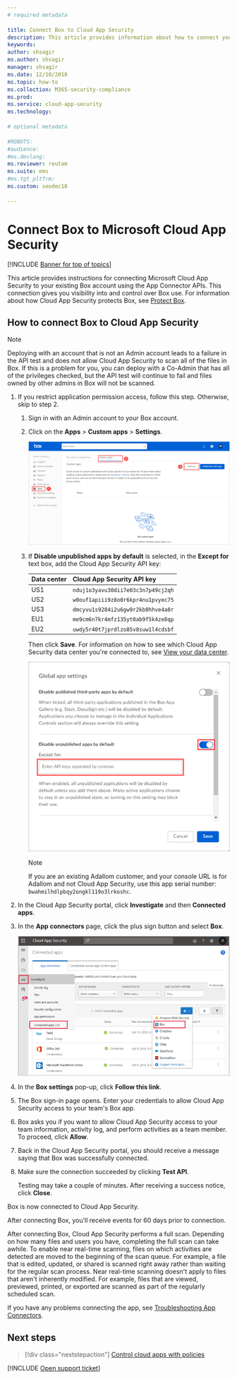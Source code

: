 ```yaml
---
# required metadata

title: Connect Box to Cloud App Security
description: This article provides information about how to connect your Box app to Cloud App Security using the API connector for visibility and control over use.
keywords:
author: shsagir
ms.author: shsagir
manager: shsagir
ms.date: 12/10/2018
ms.topic: how-to
ms.collection: M365-security-compliance
ms.prod:
ms.service: cloud-app-security
ms.technology:

# optional metadata

#ROBOTS:
#audience:
#ms.devlang:
ms.reviewer: reutam
ms.suite: ems
#ms.tgt_pltfrm:
ms.custom: seodec18

---
```

# Connect Box to Microsoft Cloud App Security

[!INCLUDE [Banner for top of topics](includes/banner.md)]

This article provides instructions for connecting Microsoft Cloud App Security to your existing Box account using the App Connector APIs. This connection gives you visibility into and control over Box use. For information about how Cloud App Security protects Box, see [Protect Box](protect-box.md).

## How to connect Box to Cloud App Security

> [!NOTE]
> Deploying with an account that is not an Admin account leads to a failure in the API test and does not allow Cloud App Security to scan all of the files in Box. If this is a problem for you, you can deploy with a Co-Admin that has all of the privileges checked, but the API test will continue to fail and files owned by other admins in Box will not be scanned.

1. If you restrict application permission access, follow this step. Otherwise, skip to step 2.

    1. Sign in with an Admin account to your Box account.
    1. Click on the **Apps** > **Custom apps** > **Settings**.

         ![box apps](media/box-apps.png "box apps")

    1. If **Disable unpublished apps by default** is selected, in the **Except for** text box, add the Cloud App Security API key:

         |Data center|Cloud App Security API key|
         |----|----|
         |US1|`nduj1o3yavu30dii7e03c3n7p49cj2qh`|
         |US2|`w0ouf1apiii9z8o0r6kpr4nu1pvyec75`|
         |US3|`dmcyvu1s9284i2u6gw9r2kb0hhve4a0r`|
         |EU1|`me9cm6n7kr4mfz135yt0ab9f5k4ze8qp`|
         |EU2|`uwdy5r40t7jprdlzo85v8suw1l4cdsbf`|

        Then click **Save**. For information on how to see which Cloud App Security data center you're connected to, see [View your data center](network-requirements.md#view-your-data-center).

        ![box settings except for](media/box-settings-except-for.png)

        > [!NOTE]
        > If you are an existing Adallom customer, and your console URL is for Adallom and not Cloud App Security, use this app serial number: `bwahmilhdlpbqy2ongkl119o3lrkoshc`.

2. In the Cloud App Security portal, click **Investigate** and then **Connected apps**.

3. In the **App connectors** page, click the plus sign button and select **Box**.

    ![connect box](media/connect-box.png "connect box")

4. In the **Box settings** pop-up, click **Follow this link**.

5. The Box sign-in page opens. Enter your credentials to allow Cloud App Security access to your team's Box app.

6. Box asks you if you want to allow Cloud App Security access to your team information, activity log, and perform activities as a team member. To proceed, click **Allow**.

7. Back in the Cloud App Security portal, you should receive a message saying that Box was successfully connected.

8. Make sure the connection succeeded by clicking **Test API**.

    Testing may take a couple of minutes. After receiving a success notice, click **Close**.

Box is now connected to Cloud App Security.

After connecting Box, you'll receive events for 60 days prior to connection.

After connecting Box, Cloud App Security performs a full scan. Depending on how many files and users you have, completing the full scan can take awhile. To enable near real-time scanning, files on which activities are detected are moved to the beginning of the scan queue. For example, a file that is edited, updated, or shared is scanned right away rather than waiting for the regular scan process. Near real-time scanning doesn't apply to files that aren't inherently modified. For example, files that are viewed, previewed, printed, or exported are scanned as part of the regularly scheduled scan.

If you have any problems connecting the app, see [Troubleshooting App Connectors](troubleshooting-api-connectors-using-error-messages.md).

## Next steps

> [!div class="nextstepaction"]
> [Control cloud apps with policies](control-cloud-apps-with-policies.md)

[!INCLUDE [Open support ticket](includes/support.md)]
